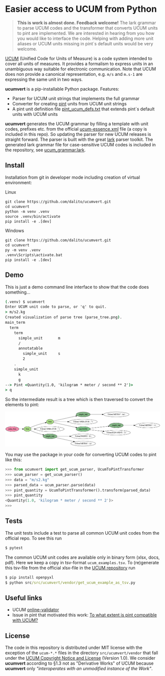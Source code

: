 # Easier access to UCUM from Python

> **This is work is almost done. Feedback welcome!**
The lark grammar to parse UCUM codes and the transformer that converts UCUM units to pint are implemented.
We are interested in hearing from you how you would like to interface the code.
Helping with adding more unit aliases or UCUM units missing in pint´s default units would be very welcome.

[UCUM](https://ucum.org/) (Unified Code for Units of Measure) is a code system intended to cover all units of measures.
It provides a formalism to express units in an unambiguous way suitable for electronic communication.
Note that UCUM does non provide a canonical representation, e.g. `m/s` and `m.s-1` are expressing the same unit in two ways.

**ucumvert** is a pip-installable Python package. Features:

- Parser for UCUM unit strings that implements the full grammar
- Converter for creating [pint](https://pypi.org/project/pint/) units from UCUM unit strings
- A pint unit definition file [pint_ucum_defs.txt](https://github.com/dalito/ucumvert/blob/main/src/ucumvert/pint_ucum_defs.txt) that extends pint´s default units with UCUM units

**ucumvert** generates the UCUM grammar by filling a template with unit codes, prefixes etc. from the official [ucum-essence.xml](https://github.com/ucum-org/ucum/blob/main/ucum-essence.xml) file (a copy is included in this repo).
So updating the parser for new UCUM releases is straight forward.
The parser is built with the great [lark](https://pypi.org/project/lark/) parser toolkit.
The generated lark grammar file for case-sensitive UCUM codes is included in the repository, see [ucum_grammar.lark](https://github.com/dalito/ucumvert/blob/main/src/ucumvert/ucum_grammar.lark).

## Install

Installation from git in developer mode including creation of virtual environment:

Linux
```
git clone https://github.com/dalito/ucumvert.git
cd ucumvert
python -m venv .venv
source .venv/bin/activate
pip install -e .[dev]
```

Windows
```
git clone https://github.com/dalito/ucumvert.git
cd ucumvert
py -m venv .venv
.venv\Scripts\activate.bat
pip install -e .[dev]
```

## Demo

This is just a demo command line interface to show that the code does something...

```cmd
(.venv) $ ucumvert
Enter UCUM unit code to parse, or 'q' to quit.
> m/s2.kg
Created visualization of parse tree (parse_tree.png).
main_term
  term
    term
      simple_unit       m
      /
      annotatable
        simple_unit     s
        2
    .
    simple_unit
      k
      g
--> Pint <Quantity(1.0, 'kilogram * meter / second ** 2')>
> q
```

So the intermediate result is a tree which is then traversed to convert the elements to pint:

![parse tree](parse_tree.png)

You may use the package in your code for converting UCUM codes to pint like this:

```python
>>> from ucumvert import get_ucum_parser, UcumToPintTransformer
>>> ucum_parser = get_ucum_parser()
>>> data = "m/s2.kg"
>>> parsed_data = ucum_parser.parse(data)
>>> pint_quantity = UcumToPintTransformer().transform(parsed_data)
>>> pint_quantity
<Quantity(1.0, 'kilogram * meter / second ** 2')>
>>>
```

## Tests

The unit tests include a test to parse all common UCUM unit codes from the official repo. To see this run

```cmd
$ pytest
```

The common UCUM unit codes are available only in binary form (xlsx, docs, pdf).
Here we keep a copy in tsv-format `ucum_examples.tsv`.
To (re)generate this tsv-file from the official xlsx-file in the [UCUM repository](https://github.com/ucum-org/ucum/tree/main/common-units) run

```cmd
$ pip install openpyxl
$ python src/src/ucumvert/vendor/get_ucum_example_as_tsv.py
```

## Useful links

- UCUM [online-validator](https://ucum.nlm.nih.gov/ucum-lhc/demo.html)
- Issue in pint that motivated this work: [To what extent is pint compatible with UCUM?](https://github.com/hgrecco/pint/issues/1769)

## License

The code in this repository is distributed under MIT license with the exception of the `ucum-*.*` files in the directory `src/ucumvert/vendor`
that fall under the [UCUM Copyright Notice and License](https://github.com/ucum-org/ucum/blob/main/LICENSE.md) (Version 1.0).
We consider **ucumvert** according to §1.3 not as "Derivative Works" of UCUM because **ucumvert** only *"interoperates with an unmodified instance of the Work"*.
